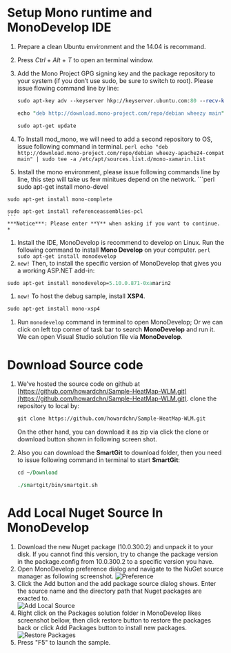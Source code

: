 # Setup Mono runtime and MonoDevelop IDE
  1. Prepare a clean Ubuntu environment and the 14.04 is recommand.

  1. Press _Ctrl_ + _Alt_ + _T_ to open an terminal window. 

  1. Add the Mono Project GPG signing key and the package repository to your system (if you don’t use sudo, be sure to switch to root). Please issue flowing command line by line:
      ```perl
      sudo apt-key adv --keyserver hkp://keyserver.ubuntu.com:80 --recv-keys 3FA7E0328081BFF6A14DA29AA6A19B38D3D831EF

      echo "deb http://download.mono-project.com/repo/debian wheezy main" | sudo tee /etc/apt/sources.list.d/mono-xamarin.list

      sudo apt-get update
       ```
  1. To Install mod_mono, we will need to add a second repository to OS, issue following command in terminal. 
	```perl
    echo "deb http://download.mono-project.com/repo/debian wheezy-apache24-compat main" | sudo tee -a /etc/apt/sources.list.d/mono-xamarin.list
    ```
  1. Install the mono environment, please issue following commands line by line, this step will take us few minitues depend on the network.
    ```perl
    sudo apt-get install mono-devel
    
    sudo apt-get install mono-complete
    
    sudo apt-get install referenceassemblies-pcl
    ```
    ***Notice***: Please enter **Y** when asking if you want to continue. *
  1. Install the IDE, MonoDevelop is recommend to develop on Linux. Run the following command to install **Mono Develop** on your computer.
	```perl
    sudo apt-get install monodevelop
    ```
  1. `new!` Then, to install the specific version of MonoDevelop that gives you a working ASP.NET add-in:
   ```perl
   sudo apt-get install monodevelop=5.10.0.871-0xamarin2
   ```
  1. `new!` To host the debug sample, install **XSP4**.
   ```perl
   sudo apt-get install mono-xsp4
   ```
  1. Run `monodevelop` command in terminal to open MonoDevelop; Or we can click on left top corner of task bar to search **MonoDevelop** and run it. We can open Visual Studio solution file via **MonoDevelop**.
 
# Download Source code
1. We've hosted the source code on github at [https://github.com/howardchn/Sample-HeatMap-WLM.git](https://github.com/howardchn/Sample-HeatMap-WLM.git). clone the repository to local by:
	```perl
    git clone https://github.com/howardchn/Sample-HeatMap-WLM.git
    ```
    On the other hand, you can download it as zip via click the clone or download button shown in following screen shot.

1. Also you can download the **SmartGit** to download folder, then you need to issue following command in terminal to start **SmartGit**:
	```perl
    cd ~/Download
    
    ./smartgit/bin/smartgit.sh 
    ```

# Add Local Nuget Source In MonoDevelop
1. Download the new Nuget package (10.0.300.2) and unpack it to your disk. If you cannot find this version, try to change the package version in the package.config from 10.0.300.2 to a specific version you have.
2. Open MonoDevelop preference dialog and navigate to the NuGet source manager as following screenshot.
![Preference](https://github.com/howardchn/Sample-HeatMap-WLM/blob/master/HeatStyle_OpenLayers/Content/NuGet-source-dialog.png?raw=true)
3. Click the Add button and the add package source dialog shows. Enter the source name and the directory path that Nuget packages are exacted to.  
![Add Local Source](https://github.com/howardchn/Sample-HeatMap-WLM/blob/master/HeatStyle_OpenLayers/Content/NuGet-source-add.png?raw=true)
4. Right click on the Packages solution folder in MonoDevelop likes screenshot bellow, then click restore button to restore the packages back or click Add Packages button to install new packages.  
![Restore Packages](https://github.com/howardchn/Sample-HeatMap-WLM/blob/master/HeatStyle_OpenLayers/Content/NuGet-source-restore.png?raw=true)
5. Press "F5" to launch the sample.
